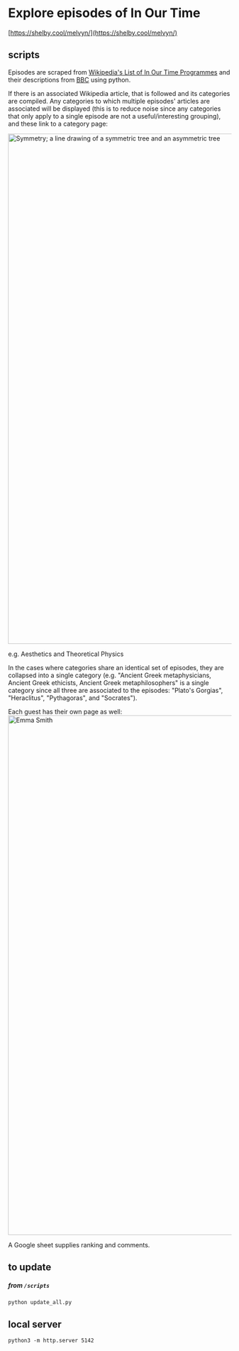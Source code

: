 # Explore episodes of In Our Time

[https://shelby.cool/melvyn/](https://shelby.cool/melvyn/)

## scripts
Episodes are scraped from [Wikipedia's List of In Our Time Programmes](https://en.wikipedia.org/wiki/List_of_In_Our_Time_programmes) and their descriptions from [BBC](https://www.bbc.co.uk/sounds/brand/b006qykl) using python. 

If there is an associated Wikipedia article, that is followed and its categories are compiled. Any categories to which multiple episodes' articles are associated will be displayed (this is to reduce noise since any categories that only apply to a single episode are not a useful/interesting grouping), and these link to a category page:

<img width="1150" alt="Symmetry; a line drawing of a symmetric tree and an asymmetric tree" src="https://user-images.githubusercontent.com/5523024/193950974-8e85a23f-29f9-4a00-8488-409022d50b38.png">

e.g. Aesthetics and Theoretical Physics

In the cases where categories share an identical set of episodes, they are collapsed into a single category (e.g. "Ancient Greek metaphysicians, Ancient Greek ethicists, Ancient Greek metaphilosophers" is a single category since all three are associated to the episodes: "Plato's Gorgias", "Heraclitus", "Pythagoras", and "Socrates").

Each guest has their own page as well:
<img width="1171" alt="Emma Smith" src="https://user-images.githubusercontent.com/5523024/193951523-740f7194-ea5c-46b1-acfe-cf19cf39b110.png">

A Google sheet supplies ranking and comments.

## to update
##### from `/scripts`
`python update_all.py`

## local server
`python3 -m http.server 5142`